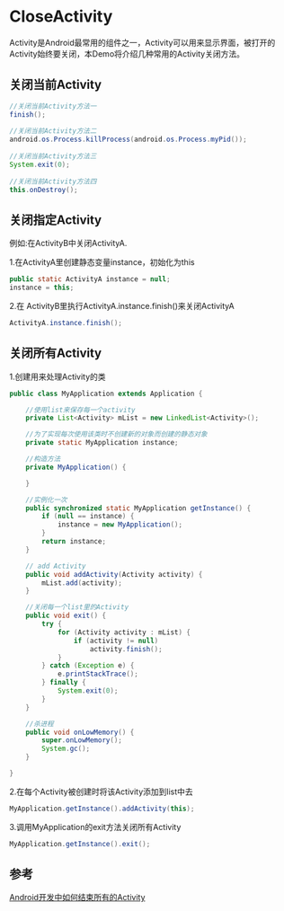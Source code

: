 # CloseActivity
Activity是Android最常用的组件之一，Activity可以用来显示界面，被打开的Activity始终要关闭，本Demo将介绍几种常用的Activity关闭方法。

## 关闭当前Activity
```java
//关闭当前Activity方法一  
finish();  
      
//关闭当前Activity方法二  
android.os.Process.killProcess(android.os.Process.myPid());  
      
//关闭当前Activity方法三  
System.exit(0);  
  
//关闭当前Activity方法四  
this.onDestroy(); 
```

## 关闭指定Activity

例如:在ActivityB中关闭ActivityA.

1.在ActivityA里创建静态变量instance，初始化为this
```java
public static ActivityA instance = null;
instance = this;
```

2.在 ActivityB里执行ActivityA.instance.finish()来关闭ActivityA
```java
ActivityA.instance.finish();
```

## 关闭所有Activity

1.创建用来处理Activity的类

```java
public class MyApplication extends Application {

    //使用list来保存每一个activity
    private List<Activity> mList = new LinkedList<Activity>();

    //为了实现每次使用该类时不创建新的对象而创建的静态对象  
    private static MyApplication instance;

    //构造方法  
    private MyApplication() {

    }

    //实例化一次  
    public synchronized static MyApplication getInstance() {
        if (null == instance) {
            instance = new MyApplication();
        }
        return instance;
    }

    // add Activity    
    public void addActivity(Activity activity) {
        mList.add(activity);
    }

    //关闭每一个list里的Activity
    public void exit() {
        try {
            for (Activity activity : mList) {
                if (activity != null)
                    activity.finish();
            }
        } catch (Exception e) {
            e.printStackTrace();
        } finally {
            System.exit(0);
        }
    }

    //杀进程  
    public void onLowMemory() {
        super.onLowMemory();
        System.gc();
    }

}  
```

2.在每个Activity被创建时将该Activity添加到list中去
```java
MyApplication.getInstance().addActivity(this);
```

3.调用MyApplication的exit方法关闭所有Activity
```java
MyApplication.getInstance().exit();
```

## 参考
[Android开发中如何结束所有的Activity](http://java--hhf.iteye.com/blog/1826880)

